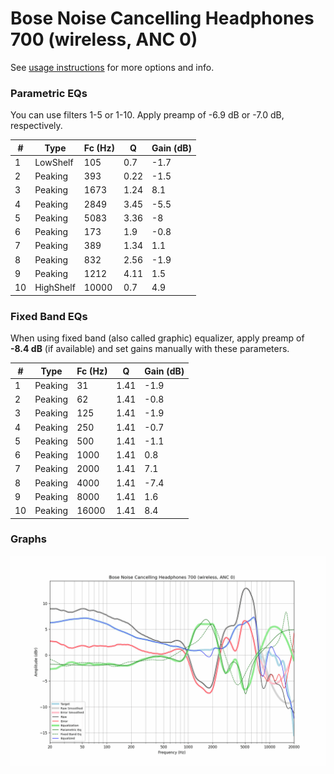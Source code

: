# Bose Noise Cancelling Headphones 700 (wireless, ANC 0)
See [usage instructions](https://github.com/jaakkopasanen/AutoEq#usage) for more options and info.

### Parametric EQs
You can use filters 1-5 or 1-10. Apply preamp of -6.9 dB or -7.0 dB, respectively.

|   # | Type      |   Fc (Hz) |    Q |   Gain (dB) |
|-----|-----------|-----------|------|-------------|
|   1 | LowShelf  |       105 | 0.7  |        -1.7 |
|   2 | Peaking   |       393 | 0.22 |        -1.5 |
|   3 | Peaking   |      1673 | 1.24 |         8.1 |
|   4 | Peaking   |      2849 | 3.45 |        -5.5 |
|   5 | Peaking   |      5083 | 3.36 |        -8   |
|   6 | Peaking   |       173 | 1.9  |        -0.8 |
|   7 | Peaking   |       389 | 1.34 |         1.1 |
|   8 | Peaking   |       832 | 2.56 |        -1.9 |
|   9 | Peaking   |      1212 | 4.11 |         1.5 |
|  10 | HighShelf |     10000 | 0.7  |         4.9 |

### Fixed Band EQs
When using fixed band (also called graphic) equalizer, apply preamp of **-8.4 dB** (if available) and set gains manually with these parameters.

|   # | Type    |   Fc (Hz) |    Q |   Gain (dB) |
|-----|---------|-----------|------|-------------|
|   1 | Peaking |        31 | 1.41 |        -1.9 |
|   2 | Peaking |        62 | 1.41 |        -0.8 |
|   3 | Peaking |       125 | 1.41 |        -1.9 |
|   4 | Peaking |       250 | 1.41 |        -0.7 |
|   5 | Peaking |       500 | 1.41 |        -1.1 |
|   6 | Peaking |      1000 | 1.41 |         0.8 |
|   7 | Peaking |      2000 | 1.41 |         7.1 |
|   8 | Peaking |      4000 | 1.41 |        -7.4 |
|   9 | Peaking |      8000 | 1.41 |         1.6 |
|  10 | Peaking |     16000 | 1.41 |         8.4 |

### Graphs
![](./Bose%20Noise%20Cancelling%20Headphones%20700%20(wireless,%20ANC%200).png)

